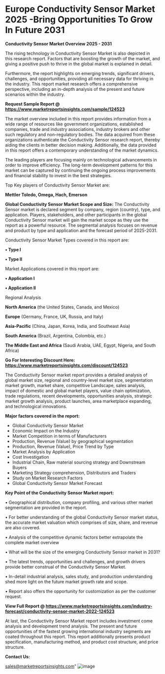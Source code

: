 # Europe Conductivity Sensor Market 2025 -Bring Opportunities To Grow In Future 2031

<Strong> Conductivity Sensor Market Overview 2025 - 2031</strong>

The rising technology in Conductivity Sensor Market is also depicted in this research report. Factors that are boosting the growth of the market, and giving a positive push to thrive in the global market is explained in detail.

Furthermore, the report highlights on emerging trends, significant drivers, challenges, and opportunities, providing all necessary data for thriving in the industry. This report market research offers a comprehensive perspective, including an in-depth analysis of the present and future scenarios within the industry.

<strong>Request Sample Report @ <a href=https://www.marketreportsinsights.com/sample/124523>https://www.marketreportsinsights.com/sample/124523</a></strong>

The market overview included in this report provides information from a wide range of resources like government organizations, established companies, trade and industry associations, industry brokers and other such regulatory and non-regulatory bodies. The data acquired from these organizations authenticate the Conductivity Sensor research report, thereby aiding the clients in better decision making. Additionally, the data provided in this report offers a contemporary understanding of the market dynamics.

The leading players are focusing mainly on technological advancements in order to improve efficiency. The long-term development patterns for this market can be captured by continuing the ongoing process improvements and financial stability to invest in the best strategies.

Top Key players of Conductivity Sensor Market are:

<strong>Mettler Toledo, Omega, Hach, Emerson</strong>

<strong><b>Global Conductivity Sensor Market Scope and Size:</b></strong>
The Conductivity Sensor market is declared segment by company, region (country), type, and application. Players, stakeholders, and other participants in the global Conductivity Sensor market will gain the market scope as they use the report as a powerful resource. The segmental analysis focuses on revenue and product by type and application and the forecast period of 2025-2031.

Conductivity Sensor Market Types covered in this report are:

<strong>• Type I

• Type II</strong>

Market Applications covered in this report are:

<strong>• Application I

• Application II</strong> 

Regional Analysis

<strong>North America</strong> (the United States, Canada, and Mexico)

<strong>Europe</strong> (Germany, France, UK, Russia, and Italy)

<strong>Asia-Pacific</strong> (China, Japan, Korea, India, and Southeast Asia)

<strong>South America</strong> (Brazil, Argentina, Colombia, etc.)

<strong>The Middle East and Africa</strong> (Saudi Arabia, UAE, Egypt, Nigeria, and South Africa)

<strong>Go For Interesting Discount Here: <a href=https://www.marketreportsinsights.com/discount/124523>https://www.marketreportsinsights.com/discount/124523</a></strong>

The Conductivity Sensor market report provides a detailed analysis of global market size, regional and country-level market size, segmentation market growth, market share, competitive Landscape, sales analysis, impact of domestic and global market players, value chain optimization, trade regulations, recent developments, opportunities analysis, strategic market growth analysis, product launches, area marketplace expanding, and technological innovations.

<strong><b>Major factors covered in the report:</b></strong>
<ul>
  <li>Global Conductivity Sensor Market </li>
  <li>Economic Impact on the Industry</li>
  <li>Market Competition in terms of Manufacturers</li>
  <li>Production, Revenue (Value) by geographical segmentation</li>
  <li>Production, Revenue (Value), Price Trend by Type</li>
  <li>Market Analysis by Application</li>
  <li>Cost Investigation</li>
  <li>Industrial Chain, Raw material sourcing strategy and Downstream Buyers</li>
  <li>Marketing Strategy comprehension, Distributors and Traders</li>
  <li>Study on Market Research Factors</li>
  <li>Global Conductivity Sensor Market Forecast</li>
</ul>

<strong><b>Key Point of the Conductivity Sensor Market report:</b></strong>

• Geographical distribution, company profiling, and various other market segmentation are provided in the report.

• For better understanding of the global Conductivity Sensor market status, the accurate market valuation which comprises of size, share, and revenue are also covered.

• Analysis of the competitive dynamic factors better extrapolate the complete market overview

• What will be the size of the emerging Conductivity Sensor market in 2031?

• The latest trends, opportunities and challenges, and growth drivers provide better construal of the Conductivity Sensor Market.

• In-detail industrial analysis, sales study, and production understanding shed more light on the future market growth rate and scope.

• Report also offers the opportunity for customization as per the customer request.

<strong><b>View Full Report @ <a href=https://www.marketreportsinsights.com/industry-forecast/conductivity-sensor-market-2022-124523>https://www.marketreportsinsights.com/industry-forecast/conductivity-sensor-market-2022-124523</a></b></strong>


At last, the Conductivity Sensor Market report includes investment come analysis and development trend analysis. The present and future opportunities of the fastest growing international industry segments are coated throughout this report. This report additionally presents product specification, manufacturing method, and product cost structure, and price structure.

<strong>Contact Us:</strong>

sales@marketreportsinsights.com"
![image](https://github.com/user-attachments/assets/1260cc2c-fe07-4e4e-9d5e-5bfbb32fa3f5)
